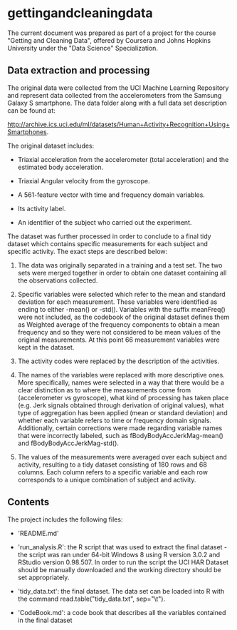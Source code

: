 gettingandcleaningdata
======================

The current document was prepared as part of a project for the course 
"Getting and Cleaning Data", offered by Coursera and Johns Hopkins 
University under the "Data Science" Specialization.


Data extraction and processing
------------------------------

The original data were collected from the UCI Machine Learning Repository and 
represent data collected from the accelerometers from the Samsung Galaxy S 
smartphone. The data folder along with a full data set description can be found at: 

http://archive.ics.uci.edu/ml/datasets/Human+Activity+Recognition+Using+Smartphones.

The original dataset includes:

- Triaxial acceleration from the accelerometer (total acceleration) and the 
  estimated body acceleration.

- Triaxial Angular velocity from the gyroscope.

- A 561-feature vector with time and frequency domain variables.

- Its activity label.

- An identifier of the subject who carried out the experiment.

The dataset was further processed in order to conclude to a final tidy dataset 
which contains specific measurements for each subject and specific activity.
The exact steps are described below:

1. The data was originally separated in a training and a test set. The two sets 
   were merged together in order to obtain one dataset containing all the 
   observations collected.

2. Specific variables were selected which refer to the mean and standard 
   deviation for each measurement. These variables were identified as ending 
   to either -mean() or -std(). Variables with the suffix meanFreq() were not 
   included, as the codebook of the original dataset defines them as Weighted
   average of the frequency components to obtain a mean frequency and so they 
   were not considered to be mean values of the original measurements. At this
   point 66 measurement variables were kept in the dataset.

3. The activity codes were replaced by the description of the activities.

4. The names of the variables were replaced with more descriptive ones. More 
   specifically, names were selected in a way that there would be a clear distinction
   as to where the measurements come from (accelerometer vs gyroscope), what kind
   of processing has taken place (e.g. Jerk signals obtained through derivation of 
   original values), what type of aggregation has been applied (mean or standard 
   deviation) and whether each variable refers to time or frequency domain signals.
   Additionally, certain corrections were made regarding variable names that were
   incorrectly labeled, such as fBodyBodyAccJerkMag-mean() and fBodyBodyAccJerkMag-std().

5. The values of the measurements were averaged over each subject and activity, 
   resulting to a tidy dataset consisting of 180 rows and 68 columns. Each 
   column refers to a specific variable and each row corresponds to a unique 
   combination of subject and activity.


Contents
----------------------------------------

The project includes the following files:

- 'README.md'

- 'run_analysis.R': the R script that was used to extract the final dataset - the 
   script was ran under 64-bit Windows 8 using R version 3.0.2 and RStudio version 
   0.98.507. In order to run the script the UCI HAR Dataset should be manually 
   downloaded and the working directory should be set appropriately.

- 'tidy_data.txt': the final dataset. The data set can be loaded into R with the 
   command read.table("tidy_data.txt", sep="\t").

- 'CodeBook.md': a code book that describes all the variables contained in the 
   final dataset

